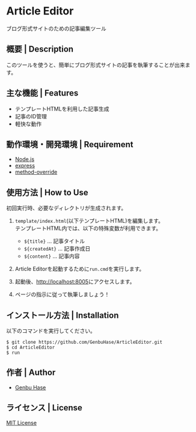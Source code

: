 # Article Editor
ブログ形式サイトのための記事編集ツール

## 概要 | Description
このツールを使うと、簡単にブログ形式サイトの記事を執筆することが出来ます。

## 主な機能 | Features
* テンプレートHTMLを利用した記事生成
* 記事のID管理
* 軽快な動作

## 動作環境・開発環境 | Requirement
* [Node.js](https://nodejs.org/)
* [express](https://npmjs.com/package/express)
* [method-override](https://npmjs.com/package/method-override)

## 使用方法 | How to Use
初回実行時、必要なディレクトリが生成されます。

1.	`template/index.html`(以下テンプレートHTML)を編集します。<Br />
	テンプレートHTML内では、以下の特殊変数が利用できます。

	* `${title}` ... 記事タイトル
	* `${createdAt}` ... 記事作成日
	* `${content}` ... 記事内容

2.	Article Editorを起動するために`run.cmd`を実行します。
3.	起動後、[http://localhost:8005](http://localhost:8005)にアクセスします。
4.	ページの指示に従って執筆しましょう！

## インストール方法 | Installation
以下のコマンドを実行してください。

```
$ git clone https://github.com/GenbuHase/ArticleEditor.git
$ cd ArticleEditor
$ run
```

## 作者 | Author
* [Genbu Hase](https://github.com/GenbuHase)

## ライセンス | License
[MIT License](https://github.com/GenbuHase/ArticleEditor/blob/master/LICENSE)